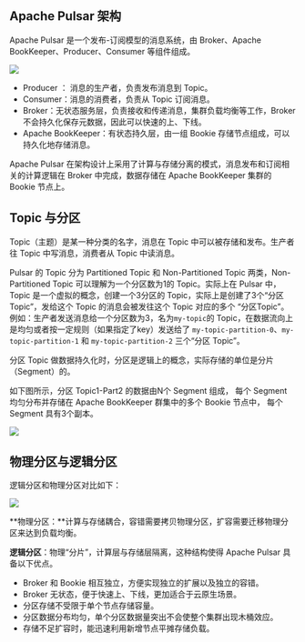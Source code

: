 ## Apache Pulsar 架构

Apache Pulsar 是一个发布-订阅模型的消息系统，由 Broker、Apache BookKeeper、Producer、Consumer 等组件组成。

![](https://main.qcloudimg.com/raw/f71d23920b92ca8b093cd22ae21913a4.svg)

- Producer ： 消息的生产者，负责发布消息到 Topic。
- Consumer：消息的消费者，负责从 Topic 订阅消息。
- Broker：无状态服务层，负责接收和传递消息，集群负载均衡等工作，Broker 不会持久化保存元数据，因此可以快速的上、下线。
- Apache BookKeeper：有状态持久层，由一组 Bookie 存储节点组成，可以持久化地存储消息。

Apache Pulsar 在架构设计上采用了计算与存储分离的模式，消息发布和订阅相关的计算逻辑在 Broker 中完成，数据存储在 Apache BookKeeper 集群的 Bookie 节点上。

## Topic 与分区

Topic（主题）是某一种分类的名字，消息在 Topic 中可以被存储和发布。生产者往 Topic 中写消息，消费者从 Topic 中读消息。

Pulsar 的 Topic 分为 Partitioned Topic 和 Non-Partitioned Topic 两类，Non-Partitioned Topic 可以理解为一个分区数为1的 Topic。实际上在 Pulsar 中，Topic 是一个虚拟的概念，创建一个3分区的 Topic，实际上是创建了3个“分区Topic”，发给这个 Topic 的消息会被发往这个 Topic 对应的多个 “分区Topic”。
例如：生产者发送消息给一个分区数为3，名为`my-topic`的 Topic，在数据流向上是均匀或者按一定规则（如果指定了key）发送给了 `my-topic-partition-0`、`my-topic-partition-1` 和 `my-topic-partition-2` 三个“分区 Topic”。

分区 Topic 做数据持久化时，分区是逻辑上的概念，实际存储的单位是分片（Segment）的。

如下图所示，分区 Topic1-Part2 的数据由N个 Segment 组成， 每个 Segment 均匀分布并存储在 Apache BookKeeper 群集中的多个 Bookie 节点中， 每个 Segment 具有3个副本。

![](https://main.qcloudimg.com/raw/66aeaa4a39be02e3c61245694ec6b07c.svg)

## 物理分区与逻辑分区

逻辑分区和物理分区对比如下：

![](https://main.qcloudimg.com/raw/8fa46c108d316e3cc3bf299b0be7e775.svg)

**物理分区：**计算与存储耦合，容错需要拷贝物理分区，扩容需要迁移物理分区来达到负载均衡。

**逻辑分区**：物理“分片”，计算层与存储层隔离，这种结构使得 Apache Pulsar 具备以下优点。

- Broker 和 Bookie 相互独立，方便实现独立的扩展以及独立的容错。
- Broker 无状态，便于快速上、下线，更加适合于云原生场景。
- 分区存储不受限于单个节点存储容量。
- 分区数据分布均匀，单个分区数据量突出不会使整个集群出现木桶效应。
- 存储不足扩容时，能迅速利用新增节点平摊存储负载。
